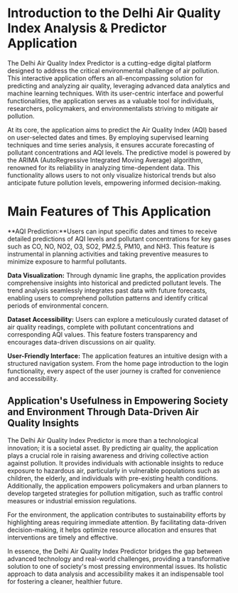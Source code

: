 # Introduction to the Delhi Air Quality Index Analysis & Predictor Application
The Delhi Air Quality Index Predictor is a cutting-edge digital platform designed to address the critical environmental challenge of air pollution. This interactive application offers an all-encompassing solution for predicting and analyzing air quality, leveraging advanced data analytics and machine learning techniques. With its user-centric interface and powerful functionalities, the application serves as a valuable tool for individuals, researchers, policymakers, and environmentalists striving to mitigate air pollution.

At its core, the application aims to predict the Air Quality Index (AQI) based on user-selected dates and times. By employing supervised learning techniques and time series analysis, it ensures accurate forecasting of pollutant concentrations and AQI levels. The predictive model is powered by the ARIMA (AutoRegressive Integrated Moving Average) algorithm, renowned for its reliability in analyzing time-dependent data. This functionality allows users to not only visualize historical trends but also anticipate future pollution levels, empowering informed decision-making.

# Main Features of This Application
**AQI Prediction:**Users can input specific dates and times to receive detailed predictions of AQI levels and pollutant concentrations for key gases such as CO, NO, NO2, O3, SO2, PM2.5, PM10, and NH3. This feature is instrumental in planning activities and taking preventive measures to minimize exposure to harmful pollutants.

**Data Visualization:** Through dynamic line graphs, the application provides comprehensive insights into historical and predicted pollutant levels. The trend analysis seamlessly integrates past data with future forecasts, enabling users to comprehend pollution patterns and identify critical periods of environmental concern.

**Dataset Accessibility:** Users can explore a meticulously curated dataset of air quality readings, complete with pollutant concentrations and corresponding AQI values. This feature fosters transparency and encourages data-driven discussions on air quality.

**User-Friendly Interface:** The application features an intuitive design with a structured navigation system. From the home page introduction to the login functionality, every aspect of the user journey is crafted for convenience and accessibility.

## Application's Usefulness in Empowering Society and Environment Through Data-Driven Air Quality Insights

The Delhi Air Quality Index Predictor is more than a technological innovation; it is a societal asset. By predicting air quality, the application plays a crucial role in raising awareness and driving collective action against pollution. It provides individuals with actionable insights to reduce exposure to hazardous air, particularly in vulnerable populations such as children, the elderly, and individuals with pre-existing health conditions. Additionally, the application empowers policymakers and urban planners to develop targeted strategies for pollution mitigation, such as traffic control measures or industrial emission regulations.

For the environment, the application contributes to sustainability efforts by highlighting areas requiring immediate attention. By facilitating data-driven decision-making, it helps optimize resource allocation and ensures that interventions are timely and effective.

In essence, the Delhi Air Quality Index Predictor bridges the gap between advanced technology and real-world challenges, providing a transformative solution to one of society's most pressing environmental issues. Its holistic approach to data analysis and accessibility makes it an indispensable tool for fostering a cleaner, healthier future.


